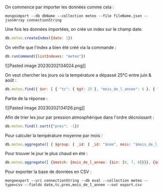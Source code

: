 On commence par importer les données comme cela :
```
mongoimport --db dbName --collection meteo --file fileName.json --jsonArray connectionString
```

Une fois les données importées, on crée un index sur le champ date.
```js
db.meteo.createIndex({date: 1})
```

On vérifie que l'index a bien été créé via la commande :
```js
db.runCommand({listIndexes: "meteo"})
```
![[Pasted image 20230202134024.png]]

On veut chercher les jours où la température a dépassé 25°C entre juin & août :
```js
db.meteo.find({ $or: [ { "tc": { $gt: 25 }, "mois_de_l_annee": 6 }, { "tc": { $gt: 25 }, "mois_de_l_annee": 7 }, { "tc": { $gt: 25 }, "mois_de_l_annee": 8 } ] })
```

Partie de la réponse :

![[Pasted image 20230202134126.png]]

Afin de trier les jour par pression atmosphérique dans l'ordre décroissant :
```js
db.meteo.find().sort({"pres": -1})
```

Pour calculer la température moyenne par mois :
```js
db.meteo.aggregate([ { $group: { _id: { _id: "$nom", mois: "$mois_de_l_annee" }, averageTemperature: { $avg: "$tc" } } } ])
```

Pour trouver le jour le plus chaud en été :
```js
db.meteo.aggregate([ {$match: {mois_de_l_annee: {$in: [6, 7, 8]}}}, {$group: {_id: "$date", max_temp: {$max: "$tc"}}}, {$sort: {max_temp: -1}}, {$limit: 1} ])
```

Pour exporter la base de données en CSV :
```
mongoexport --uri connectionString --db eval --collection meteo --type=csv --fields date,tc,pres,mois_de_l_annee --out export.csv
```